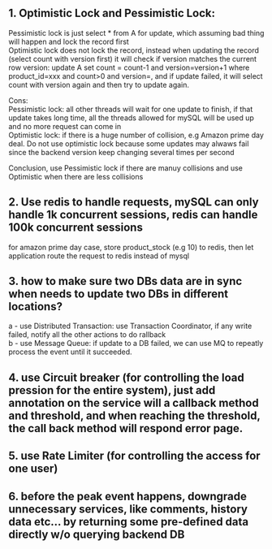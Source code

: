 ## 1. Optimistic Lock and Pessimistic Lock:
Pessimistic lock is just select * from A for update, which assuming bad thing will happen and lock the record first  
Optimistic lock does not lock the record, instead when updating the record (select count with version first) it will check if version matches the current row version: update A set count = count-1 and version=version+1 where product_id=xxx and count>0 and version=<selected version>, and if update failed, it will select count with version again and then try to update again.
  
Cons:  
Pessimistic lock: all other threads will wait for one update to finish, if that update takes long time, all the threads allowed for mySQL will be used up and no more request can come in  
Optimistic lock: if there is a huge number of collision, e.g Amazon prime day deal. Do not use optimistic lock because some updates may alwaws fail since the backend version keep changing several times per second

Conclusion, use Pessimistic lock if there are manuy collisions and use Optimistic when there are less collisions

## 2. Use redis to handle requests, mySQL can only handle 1k concurrent sessions, redis can handle 100k concurrent sessions  
for amazon prime day case, store product_stock (e.g 10) to redis, then let application route the request to redis instead of mysql

## 3. how to make sure two DBs data are in sync when needs to update two DBs in different locations?   
  a - use Distributed Transaction: use Transaction Coordinator, if any write failed, notify all the other actions to do rallback  
  b - use Message Queue: if update to a DB failed, we can use MQ to repeatly process the event until it succeeded. 
  
## 4. use Circuit breaker (for controlling the load pression for the entire system), just add annotation on the service will a callback method and threshold, and when reaching the threshold, the call back method will respond error page.

## 5. use Rate Limiter (for controlling the access for one user)

## 6. before the peak event happens, downgrade unnecessary services, like comments, history data etc...  by returning some pre-defined data directly w/o querying backend DB
